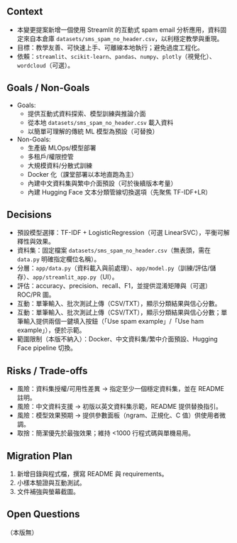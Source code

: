 ## Context
- 本變更提案新增一個使用 Streamlit 的互動式 spam email 分析應用，資料固定來自本倉庫 `datasets/sms_spam_no_header.csv`，以利穩定教學與重現。
- 目標：教學友善、可快速上手、可離線本地執行；避免過度工程化。
- 依賴：`streamlit`、`scikit-learn`、`pandas`、`numpy`、`plotly`（視覺化）、`wordcloud`（可選）。

## Goals / Non-Goals
- Goals:
  - 提供互動式資料探索、模型訓練與推論介面
  - 從本地 `datasets/sms_spam_no_header.csv` 載入資料
  - 以簡單可理解的傳統 ML 模型為預設（可替換）
- Non-Goals:
  - 生產級 MLOps/模型部署
  - 多租戶/權限控管
  - 大規模資料/分散式訓練
  - Docker 化（課堂部署以本地直跑為主）
  - 內建中文資料集與繁中介面預設（可於後續版本考量）
  - 內建 Hugging Face 文本分類管線切換選項（先聚焦 TF-IDF+LR）

## Decisions
- 預設模型選擇：TF-IDF + LogisticRegression（可選 LinearSVC），平衡可解釋性與效果。
- 資料集：固定檔案 `datasets/sms_spam_no_header.csv`（無表頭，需在 `data.py` 明確指定欄位名稱）。
- 分層：`app/data.py`（資料載入與前處理）、`app/model.py`（訓練/評估/儲存）、`app/streamlit_app.py`（UI）。
- 評估：accuracy、precision、recall、F1，並提供混淆矩陣與（可選）ROC/PR 圖。
- 互動：單筆輸入、批次測試上傳（CSV/TXT），顯示分類結果與信心分數。
 - 互動：單筆輸入、批次測試上傳（CSV/TXT），顯示分類結果與信心分數；單筆輸入提供兩個一鍵填入按鈕（「Use spam example」/「Use ham example」），便於示範。
 - 範圍限制（本版不納入）：Docker、中文資料集/繁中介面預設、Hugging Face pipeline 切換。

## Risks / Trade-offs
- 風險：資料集授權/可用性差異 → 指定至少一個穩定資料集，並在 README 註明。
- 風險：中文資料支援 → 初版以英文資料集示範，README 提供替換指引。
- 風險：模型效果預期 → 提供參數面板（ngram、正規化、C 值）供使用者微調。
- 取捨：簡潔優先於最強效果；維持 <1000 行程式碼與單機易用。

## Migration Plan
1) 新增目錄與程式檔，撰寫 README 與 requirements。
2) 小樣本驗證與互動測試。
3) 文件補強與螢幕截圖。

## Open Questions
（本版無）
